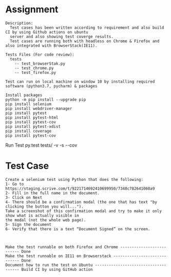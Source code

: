 # Assignment

    Description: 
      Test cases has been written according to requirement and also build CI by using Github actions on ubuntu 
      server and also showing test coverge results.
      Test cases are running both with headless on Chrome & Firefox and also integrated with BrowserStack(IE11).
  
    Tests Files (For code review):
      tests
        -- test_browserStak.py
        -- test_chrome.py
        -- test_firefox.py
  
    Test can run on local machine on window 10 by installing required software (python3.7, pycharm) & packages  
        
    Install packages
    python -m pip install --upgrade pip
    pip install selenium
    pip install webdriver-manager
    pip install pytest
    pip install pytest-html
    pip install pytest-cov
    pip install pytest-xdist
    pip install coverage
    pip install pytest-cov

  Run Test
  py.test tests/ -v -s --cov



  # Test Case
    Create a selenium test using Python that does the following:
    1- Go to https://staging.scrive.com/t/9221714692410699950/7348c782641060a9
    2- Fill in the full name in the document.
    3- Click on Next
    4- There should be a confirmation modal (the one that has text "by clicking the button you will..."). 
    Take a screenshot of this confirmation modal and try to make it only show what is actually visible in
    the modal (not the whole web page).
    5- Sign the document
    6- Verify that there is a text “Document Signed” on the screen.



    Make the test runnable on both Firefox and Chrome -------------------------- Done 
    Make the test runnable on IE11 on Browserstack ----------------------------- Done
    Document how to run the test on Ubuntu ------------------------------------- Build CI by using GitHub action 






